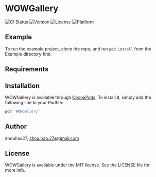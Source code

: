 # WOWGallery

[![CI Status](http://img.shields.io/travis/zhouhao27/WOWGallery.svg?style=flat)](https://travis-ci.org/zhouhao27/WOWGallery)
[![Version](https://img.shields.io/cocoapods/v/WOWGallery.svg?style=flat)](http://cocoapods.org/pods/WOWGallery)
[![License](https://img.shields.io/cocoapods/l/WOWGallery.svg?style=flat)](http://cocoapods.org/pods/WOWGallery)
[![Platform](https://img.shields.io/cocoapods/p/WOWGallery.svg?style=flat)](http://cocoapods.org/pods/WOWGallery)

## Example

To run the example project, clone the repo, and run `pod install` from the Example directory first.

## Requirements

## Installation

WOWGallery is available through [CocoaPods](http://cocoapods.org). To install
it, simply add the following line to your Podfile:

```ruby
pod 'WOWGallery'
```

## Author

zhouhao27, zhou.hao.27@gmail.com

## License

WOWGallery is available under the MIT license. See the LICENSE file for more info.

